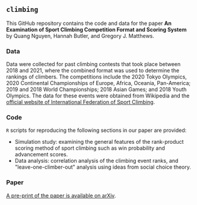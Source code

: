 ## `climbing`

This GitHub repository contains the code and data for the paper **An Examination of Sport Climbing Competition Format and Scoring System** by Quang Nguyen, Hannah Butler, and Gregory J. Matthews.

### Data

Data were collected for past climbing contests that took place between 2018 and 2021, where the combined format was used to determine the rankings of climbers. The competitions include the 2020 Tokyo Olympics, 2020 Continental Championships of Europe, Africa, Oceania, Pan-America; 2019 and 2018 World Championships; 2018 Asian Games; and 2018 Youth Olympics. The data for these events were obtained from Wikipedia and the [official website of International Federation of Sport Climbing](https://www.ifsc-climbing.org/index.php/world-competition). 

### Code

`R` scripts for reproducing the following sections in our paper are provided:

* Simulation study: examining the general features of the rank-product scoring method of sport climbing such as win probability and advancement scores.
* Data analysis: correlation analysis of the climbing event ranks, and "leave-one-climber-out" analysis using ideas from social choice theory.

### Paper

[A pre-print of the paper is available on arXiv](https://arxiv.org/abs/2111.05310).

